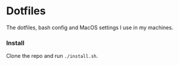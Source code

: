 # Dotfiles

The dotfiles, bash config and MacOS settings I use in my machines.

### Install

Clone the repo and run `./install.sh`.
